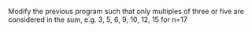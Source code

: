 Modify the previous program such that only multiples of three or five are considered in the sum, 
e.g. 3, 5, 6, 9, 10, 12, 15 for n=17
